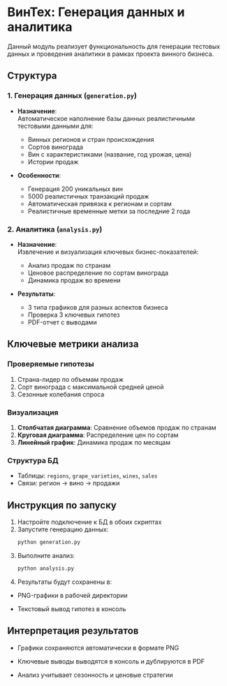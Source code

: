 # ВинТех: Генерация данных и аналитика

Данный модуль реализует функциональность для генерации тестовых данных и проведения аналитики в рамках проекта винного бизнеса.

## Структура

### 1. Генерация данных (`generation.py`)
- **Назначение**:  
  Автоматическое наполнение базы данных реалистичными тестовыми данными для:
  - Винных регионов и стран происхождения
  - Сортов винограда
  - Вин с характеристиками (название, год урожая, цена)
  - Истории продаж

- **Особенности**:
  - Генерация 200 уникальных вин
  - 5000 реалистичных транзакций продаж
  - Автоматическая привязка к регионам и сортам
  - Реалистичные временные метки за последние 2 года

### 2. Аналитика (`analysis.py`)
- **Назначение**:  
  Извлечение и визуализация ключевых бизнес-показателей:
  - Анализ продаж по странам
  - Ценовое распределение по сортам винограда
  - Динамика продаж во времени

- **Результаты**:
  - 3 типа графиков для разных аспектов бизнеса
  - Проверка 3 ключевых гипотез
  - PDF-отчет с выводами

## Ключевые метрики анализа

### Проверяемые гипотезы
1. Страна-лидер по объемам продаж
2. Сорт винограда с максимальной средней ценой
3. Сезонные колебания спроса

### Визуализация
1. **Столбчатая диаграмма**: Сравнение объемов продаж по странам
2. **Круговая диаграмма**: Распределение цен по сортам
3. **Линейный график**: Динамика продаж по месяцам

### Структура БД
- Таблицы: `regions`, `grape_varieties`, `wines`, `sales`
- Связи: регион → вино → продажи

## Инструкция по запуску

1. Настройте подключение к БД в обоих скриптах
2. Запустите генерацию данных:
   ```bash
   python generation.py
   ```
3. Выполните анализ:
   ```bash
   python analysis.py
   ```
4. Результаты будут сохранены в:

  - PNG-графики в рабочей директории

  - Текстовый вывод гипотез в консоль

## Интерпретация результатов

- Графики сохраняются автоматически в формате PNG

- Ключевые выводы выводятся в консоль и дублируются в PDF

- Анализ учитывает сезонность и ценовые стратегии

